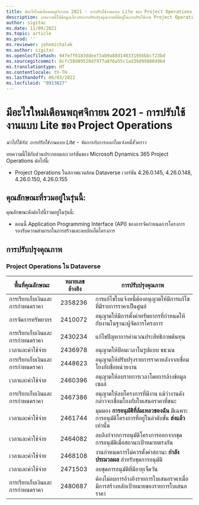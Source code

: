 ```yaml
---
title: มีอะไรใหม่เดือนพฤศจิกายน 2021 - การปรับใช้งานแบบ Lite ของ Project Operations
description: บทความนี้ให้ข้อมูลเกี่ยวกับการปรับปรุงคุณภาพที่มีอยู่ในการปรับใช้งาน Project Operations แบบ Lite ประจำเดือนพฤศจิกายน 2021
author: sigitac
ms.date: 11/09/2021
ms.topic: article
ms.prod: ''
ms.reviewer: johnmichalak
ms.author: sigitac
ms.openlocfilehash: 947e7f6183ddeef3ab9a88d140331956bbcf23bd
ms.sourcegitcommit: 6cfc50d89528df977a8f6a55c1ad39d99800d9b4
ms.translationtype: HT
ms.contentlocale: th-TH
ms.lasthandoff: 06/03/2022
ms.locfileid: "8913827"
---
```

# <a name="whats-new-november-2021---project-operations-lite-deployment"></a>มีอะไรใหม่เดือนพฤศจิกายน 2021 - การปรับใช้งานแบบ Lite ของ Project Operations

_นำไปใช้กับ: การปรับใช้งานแบบ Lite - จัดการกับการออกใบแจ้งหนี้ชั่วคราว_

บทความนี้ใช้กับส่วนประกอบและเวอร์ชันของ Microsoft Dynamics 365 Project Operations ต่อไปนี้:

- Project Operations ในสภาพแวดล้อม Dataverse เวอร์ชัน 4.26.0.145, 4.26.0.148, 4.26.0.150, 4.26.0.155
  
## <a name="features-included-in-this-release"></a>คุณลักษณะที่รวมอยู่ในรุ่นนี้:

คุณลักษณะดังต่อไปนี้รวมอยู่ในรุ่นนี้:

- ตอนนี้ Application Programming Interface (API) ของการจัดกำหนดการโครงการรองรับความสามารถในการสร้างและลบบักเก็ตโครงการ

## <a name="quality-updates"></a>การปรับปรุงคุณภาพ

### <a name="project-operations-in-dataverse"></a>Project Operations ใน Dataverse

| พื้นที่คุณลักษณะ | หมายเลขอ้างอิง | การปรับปรุงคุณภาพ |
| --- | --- | --- |
| การเรียกเก็บเงินและการกำหนดราคา | 2358236 | การแก้ไขใบแจ้งหนี้ต้องอนุญาตให้มีการแก้ไขที่มีรายการราคาเป็นศูนย์ |
| การจัดการทรัพยากร | 2410072 | อนุญาตให้มีการตั้งค่าทรัพยากรที่กำหนดให้กับงานในฐานะผู้จัดการโครงการ |
| การเรียกเก็บเงินและการกำหนดราคา | 2430234 | แก้ไขปัญหาการคำนวณประสิทธิภาพต้นทุน |
| เวลาและค่าใช้จ่าย | 2436978 | อนุญาตให้ป้อนเวลาในรูปแบบ ชช:นน |
| การเรียกเก็บเงินและการกำหนดราคา | 2448623 | อนุญาตให้ปรับปรุงรายการราคาหลังจากเชื่อมโยงกับชื่อหน่วยงาน |
| เวลาและค่าใช้จ่าย | 2460396 | อนุญาตให้ลบรายการเวลาโดยการล้างข้อมูลเซลล์ |
| การเรียกเก็บเงินและการกำหนดราคา | 2467386 | อนุญาตให้ลบโครงการที่มีงาน แม้ว่างานดังกล่าวจะเชื่อมโยงกับใบเสนอราคาที่ชนะ |
| เวลาและค่าใช้จ่าย | 2461744 | มุมมอง **การอนุมัติที่ล้มเหลวของฉัน** มีเฉพาะการอนุมัติโครงการที่อยู่ในลำดับขั้น **ส่งแล้ว** เท่านั้น |
| เวลาและค่าใช้จ่าย | 2464082 | ลบลิงก์จากการอนุมัติโครงการออกจากชุดการอนุมัติเมื่อสถานะเป้าหมายตรงกัน |
| เวลาและค่าใช้จ่าย | 2468108 | งานกำหนดการไม่ควรตั้งค่าสถานะ **กำลังประมวลผล** สำหรับชุดการอนุมัติ |
| เวลาและค่าใช้จ่าย | 2471503 | ลบชุดการอนุมัติที่มีอายุเจ็ดวัน |
| การเรียกเก็บเงินและการกำหนดราคา | 2480687 | ต้องไม่ลบการอ้างอิงรายการใบเสนอราคาเมื่อมีการสร้างหลักเป้าหมายของรายการใบเสนอราคา |
